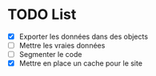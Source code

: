 # TODO List

- [x] Exporter les données dans des objects
- [ ] Mettre les vraies données
- [ ] Segmenter le code
- [x] Mettre en place un cache pour le site